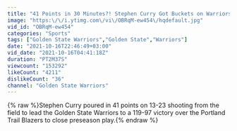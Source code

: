 ```yaml
---
title: "41 Points in 30 Minutes?! Stephen Curry Got Buckets on Warriors Ground | Oct. 15, 2021"
image: "https:\/\/i.ytimg.com\/vi\/OBRqM-ew454\/hqdefault.jpg"
vid_id: "OBRqM-ew454"
categories: "Sports"
tags: ["Golden State Warriors","Golden State","Warriors"]
date: "2021-10-16T22:46:49+03:00"
vid_date: "2021-10-16T04:41:18Z"
duration: "PT2M37S"
viewcount: "153292"
likeCount: "4211"
dislikeCount: "36"
channel: "Golden State Warriors"
---
```

{% raw %}Stephen Curry poured in 41 points on 13-23 shooting from the field to lead the Golden State Warriors to a 119-97 victory over the Portland Trail Blazers to close preseason play.{% endraw %}
